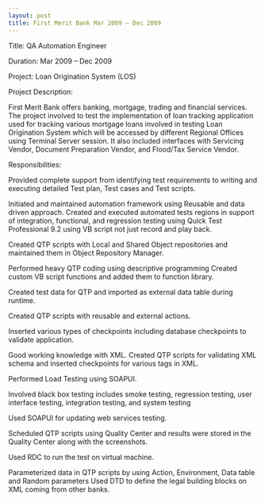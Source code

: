 ```yaml
---
layout: post
title: First Merit Bank Mar 2009 – Dec 2009
---
```


Title:  QA Automation Engineer

Duration: Mar 2009 – Dec 2009

Project: Loan Origination System (LOS)

Project Description:

First Merit Bank offers banking, mortgage, trading and financial services. The project involved to test the implementation of loan tracking application used for tracking various mortgage loans involved in testing Loan Origination System which will be accessed by different Regional Offices using Terminal Server session. It also included interfaces with Servicing Vendor, Document Preparation Vendor, and Flood/Tax Service Vendor.

Responsibilities:

Provided complete support from identifying test requirements to writing and executing detailed Test plan, Test cases and Test scripts.

Initiated and maintained automation framework using Reusable and data driven approach.
Created and executed automated tests regions in support of integration, functional, and regression testing using Quick Test Professional 9.2 using VB script not just record and play back. 

Created QTP scripts with Local and Shared Object repositories and maintained them in Object Repository Manager.

Performed heavy QTP coding using descriptive programming Created custom VB script functions and added them to function library.

Created test data for QTP and imported as external data table during runtime.

Created QTP scripts with reusable and external actions.

Inserted various types of checkpoints including database checkpoints to validate application.

Good working knowledge with XML. Created QTP scripts for validating XML schema and inserted checkpoints for various tags in XML.

Performed Load Testing using SOAPUI. 

Involved black box testing includes smoke testing, regression testing, user interface testing, integration testing, and system testing 

Used SOAPUI for updating web services testing.

Scheduled QTP scripts using Quality Center and results were stored in the Quality Center along with the screenshots.

Used RDC to run the test on virtual machine.

Parameterized data in QTP scripts by using Action, Environment, Data table and Random parameters
Used DTD to define the legal building blocks on XML coming from other banks.
